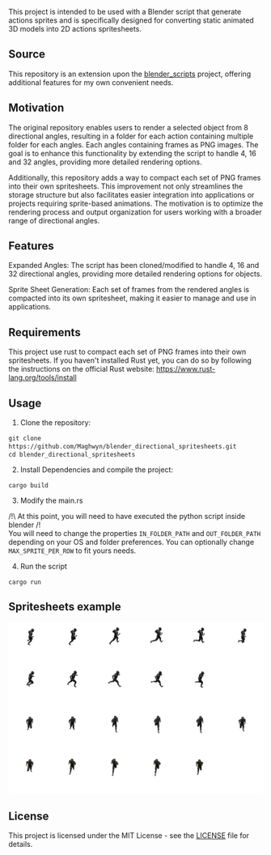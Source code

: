 This project is intended to be used with a Blender script that generate actions sprites and is specifically designed for converting static animated 3D models into 2D actions spritesheets.

## Source

This repository is an extension upon the [blender_scripts](https://github.com/FoozleCC/blender_scripts) project, offering additional features for my own convenient needs.

## Motivation

The original repository enables users to render a selected object from 8 directional angles, resulting in a folder for each action containing multiple folder for each angles. Each angles containing frames as PNG images. The goal is to enhance this functionality by extending the script to handle 4, 16 and 32 angles, providing more detailed rendering options.

Additionally, this repository adds a way to compact each set of PNG frames into their own spritesheets. This improvement not only streamlines the storage structure but also facilitates easier integration into applications or projects requiring sprite-based animations. The motivation is to optimize the rendering process and output organization for users working with a broader range of directional angles.

## Features

Expanded Angles: The script has been cloned/modified to handle 4, 16 and 32 directional angles, providing more detailed rendering options for objects.

Sprite Sheet Generation: Each set of frames from the rendered angles is compacted into its own spritesheet, making it easier to manage and use in applications.

## Requirements

This project use rust to compact each set of PNG frames into their own spritesheets.
If you haven't installed Rust yet, you can do so by following the instructions on the official Rust website: https://www.rust-lang.org/tools/install

## Usage

1. Clone the repository:

```
git clone https://github.com/Maghwyn/blender_directional_spritesheets.git
cd blender_directional_spritesheets
```

2. Install Dependencies and compile the project:

```
cargo build
```

3. Modify the main.rs

/!\ At this point, you will need to have executed the python script inside blender /!\
You will need to change the properties `IN_FOLDER_PATH` and `OUT_FOLDER_PATH` depending on your OS and folder preferences.
You can optionally change `MAX_SPRITE_PER_ROW` to fit yours needs.

4. Run the script

```
cargo run
```

## Spritesheets example

![Running_E](examples/Running_E.png)
![Running_S](examples/Running_S.png)

## License

This project is licensed under the MIT License - see the [LICENSE](https://github.com/Maghwyn/blender_directional_spritesheets/blob/main/LICENSE) file for details.
